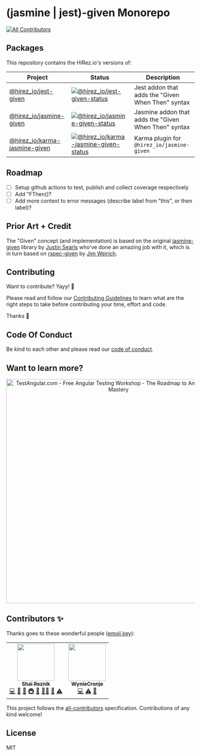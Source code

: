 # (jasmine | jest)-given Monorepo

<!-- ALL-CONTRIBUTORS-BADGE:START - Do not remove or modify this section -->

[![All Contributors](https://img.shields.io/badge/all_contributors-1-orange.svg?style=flat-square)](#contributors-)

<!-- ALL-CONTRIBUTORS-BADGE:END -->

## Packages

This repository contains the HiRez.io's versions of:

| Project                         | Status                                                                           | Description                                          |
| ------------------------------- | -------------------------------------------------------------------------------- | ---------------------------------------------------- |
| [@hirez_io/jest-given]          | [![@hirez_io/jest-given-status]][@hirez_io/jest-given-package]                   | Jest addon that adds the "Given When Then" syntax    |
| [@hirez_io/jasmine-given]       | [![@hirez_io/jasmine-given-status]][@hirez_io/jasmine-given-package]             | Jasmine addon that adds the "Given When Then" syntax |
| [@hirez_io/karma-jasmine-given] | [![@hirez_io/karma-jasmine-given-status]][@hirez_io/karma-jasmine-given-package] | Karma plugin for `@hirez_io/jasmine-given`           |

[@hirez_io/jest-given]: https://github.com/hirezio/given/tree/master/packages/jest-given
[@hirez_io/jasmine-given]: https://github.com/hirezio/given/tree/master/packages/jasmine-given
[@hirez_io/karma-jasmine-given]: https://github.com/hirezio/given/tree/master/packages/karma-jasmine-given
[@hirez_io/jest-given-status]: https://img.shields.io/npm/v/@hirez_io/jest-given.svg
[@hirez_io/jest-given-package]: https://npmjs.com/package/@hirez_io/jest-given
[@hirez_io/jasmine-given-status]: https://img.shields.io/npm/v/@hirez_io/jasmine-given.svg
[@hirez_io/jasmine-given-package]: https://npmjs.com/package/@hirez_io/jasmine-given
[@hirez_io/karma-jasmine-given-status]: https://img.shields.io/npm/v/@hirez_io/karma-jasmine-given.svg
[@hirez_io/karma-jasmine-given-package]: https://npmjs.com/package/@hirez_io/karma-jasmine-given

## Roadmap

- [ ] Setup github actions to test, publish and collect coverage respectively
- [ ] Add "FThen()?
- [ ] Add more context to error messages (describe label from "this", or then label)?

## Prior Art + Credit

The "Given" concept (and implementation) is based on the original [jasmine-given](https://github.com/searls/jasmine-given) library by [Justin Searls](https://twitter.com/searls) who've done an amazing job with it, which is in turn based on [rspec-given](https://github.com/jimweirich/rspec-given) by [Jim Weirich](https://twitter.com/jimweirich).

## Contributing

Want to contribute? Yayy! 🎉

Please read and follow our [Contributing Guidelines](CONTRIBUTING.md) to learn what are the right steps to take before contributing your time, effort and code.

Thanks 🙏

## Code Of Conduct

Be kind to each other and please read our [code of conduct](CODE_OF_CONDUCT.md).

## Want to learn more?

<div align="center">
  <a href="https://learn.hirez.io/?utm_source=github&utm_medium=link&utm_campaign=given">
    <img src="for-readme/test-angular.jpg"
      alt="TestAngular.com - Free Angular Testing Workshop - The Roadmap to Angular Testing Mastery"
      width="600"
    />
  </a>
</div>

## Contributors ✨

Thanks goes to these wonderful people ([emoji key](https://allcontributors.org/docs/en/emoji-key)):

<!-- ALL-CONTRIBUTORS-LIST:START - Do not remove or modify this section -->
<!-- prettier-ignore-start -->
<!-- markdownlint-disable -->
<table>
  <tr>
    <td align="center"><a href="https://www.hirez.io/?utm_medium=Open_Source&utm_source=Github&utm_campaign=Lead_Generation&utm_content=given--all-contributors-profile-link"><img src="https://avatars1.githubusercontent.com/u/1430726?v=4?s=100" width="100px;" alt=""/><br /><sub><b>Shai Reznik</b></sub></a><br /><a href="https://github.com/hirezio/given/commits?author=shairez" title="Code">💻</a> <a href="https://github.com/hirezio/given/commits?author=shairez" title="Documentation">📖</a> <a href="#ideas-shairez" title="Ideas, Planning, & Feedback">🤔</a> <a href="#infra-shairez" title="Infrastructure (Hosting, Build-Tools, etc)">🚇</a> <a href="#maintenance-shairez" title="Maintenance">🚧</a> <a href="#mentoring-shairez" title="Mentoring">🧑‍🏫</a> <a href="https://github.com/hirezio/given/pulls?q=is%3Apr+reviewed-by%3Ashairez" title="Reviewed Pull Requests">👀</a> <a href="https://github.com/hirezio/given/commits?author=shairez" title="Tests">⚠️</a></td>
    <td align="center"><a href="https://github.com/WynieCronje"><img src="https://avatars.githubusercontent.com/u/4537265?v=4?s=100" width="100px;" alt=""/><br /><sub><b>WynieCronje</b></sub></a><br /><a href="https://github.com/hirezio/given/commits?author=WynieCronje" title="Code">💻</a> <a href="https://github.com/hirezio/given/commits?author=WynieCronje" title="Tests">⚠️</a> <a href="#maintenance-WynieCronje" title="Maintenance">🚧</a></td>
  </tr>
</table>

<!-- markdownlint-restore -->
<!-- prettier-ignore-end -->

<!-- ALL-CONTRIBUTORS-LIST:END -->

This project follows the [all-contributors](https://github.com/all-contributors/all-contributors) specification. Contributions of any kind welcome!

## License

MIT
